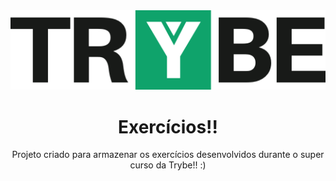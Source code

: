 <div style="text-align:center"><img src="https://github.com/marcusWittho/trybe-exercises/blob/master/logo.png"</div>

# Exercícios!!

Projeto criado para armazenar os exercícios desenvolvidos durante o super curso da Trybe!! :)
